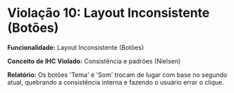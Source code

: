 # Violação 10: Layout Inconsistente (Botões)

**Funcionalidade:** Layout Inconsistente (Botões)

**Conceito de IHC Violado:** Consistência e padrões (Nielsen)

**Relatório:** Os botões 'Tema' e 'Som' trocam de lugar com base no segundo atual, quebrando a consistência interna e fazendo o usuário errar o clique.
